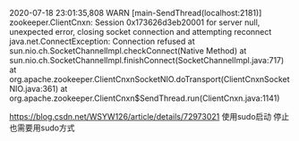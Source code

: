 

2020-07-18 23:01:35,808 WARN  [main-SendThread(localhost:2181)] zookeeper.ClientCnxn: Session 0x173626d3eb20001 for server null, unexpected error, closing socket connection and attempting reconnect
java.net.ConnectException: Connection refused
    at sun.nio.ch.SocketChannelImpl.checkConnect(Native Method)
    at sun.nio.ch.SocketChannelImpl.finishConnect(SocketChannelImpl.java:717)
    at org.apache.zookeeper.ClientCnxnSocketNIO.doTransport(ClientCnxnSocketNIO.java:361)
    at org.apache.zookeeper.ClientCnxn$SendThread.run(ClientCnxn.java:1141)
    
    
   
https://blog.csdn.net/WSYW126/article/details/72973021
使用sudo启动
停止也需要用sudo方式
